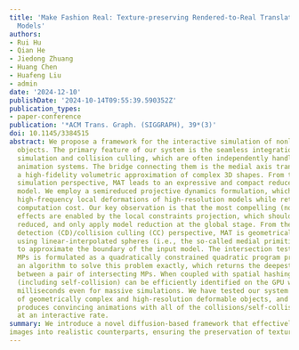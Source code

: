 ```yaml
---
title: 'Make Fashion Real: Texture-preserving Rendered-to-Real Translation with Diffusion
  Models'
authors:
- Rui Hu
- Qian He
- Jiedong Zhuang
- Huang Chen
- Huafeng Liu
- admin
date: '2024-12-10'
publishDate: '2024-10-14T09:55:39.590352Z'
publication_types:
- paper-conference
publication: '*ACM Trans. Graph. (SIGGRAPH), 39*(3)'
doi: 10.1145/3384515
abstract: We propose a framework for the interactive simulation of nonlinear deformable
  objects. The primary feature of our system is the seamless integration of deformable
  simulation and collision culling, which are often independently handled in existing
  animation systems. The bridge connecting them is the medial axis transform (MAT),
  a high-fidelity volumetric approximation of complex 3D shapes. From the physics
  simulation perspective, MAT leads to an expressive and compact reduced nonlinear
  model. We employ a semireduced projective dynamics formulation, which well captures
  high-frequency local deformations of high-resolution models while retaining a low
  computation cost. Our key observation is that the most compelling (nonlinear) deformable
  effects are enabled by the local constraints projection, which should not be aggressively
  reduced, and only apply model reduction at the global stage. From the collision
  detection (CD)/collision culling (CC) perspective, MAT is geometrically versatile
  using linear-interpolated spheres (i.e., the so-called medial primitives (MPs))
  to approximate the boundary of the input model. The intersection test between two
  MPs is formulated as a quadratically constrained quadratic program problem. We give
  an algorithm to solve this problem exactly, which returns the deepest penetration
  between a pair of intersecting MPs. When coupled with spatial hashing, collision
  (including self-collision) can be efficiently identified on the GPU within a few
  milliseconds even for massive simulations. We have tested our system on a variety
  of geometrically complex and high-resolution deformable objects, and our system
  produces convincing animations with all of the collisions/self-collisions well handled
  at an interactive rate.
summary: We introduce a novel diffusion-based framework that effectively translates rendered
images into realistic counterparts, ensuring the preservation of texture details. 
---
```

